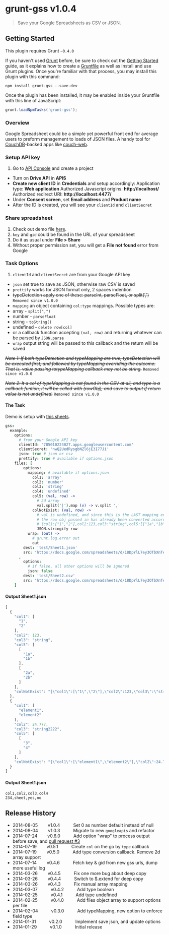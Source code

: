 # grunt-gss v1.0.4

> Save your Google Spreadsheets as CSV or JSON.


## Getting Started
This plugin requires Grunt `~0.4.0`

If you haven't used [Grunt](http://gruntjs.com/) before, be sure to check out the [Getting Started](http://gruntjs.com/getting-started) guide, as it explains how to create a [Gruntfile](http://gruntjs.com/sample-gruntfile) as well as install and use Grunt plugins. Once you're familiar with that process, you may install this plugin with this command:

```shell
npm install grunt-gss --save-dev
```

Once the plugin has been installed, it may be enabled inside your Gruntfile with this line of JavaScript:

```js
grunt.loadNpmTasks('grunt-gss');
```

### Overview
Google Spreadsheet could be a simple yet powerful front end for average users to preform management to loads of JSON files.
A handy tool for [CouchDB](http://couchdb.apache.org/#download)-backed apps like [couch-web](https://github.com/h0ward/couch-web).


### Setup API key
1. Go to [API Console](https://code.google.com/apis/console) and create a project
* Turn on **Drive API** in **APIS**
* **Create new client ID** in **Credentials** and setup accordingly:
   Application type: **Web application**
   Authorized Javascript origins: **http://localhost/**
   Authorized redirect URI: **http://localhost:4477/**
* Under **Consent screen**, set **Email address** and **Product name**
* After the ID is created, you will see your `clientId` and `clientSecret`


### Share spreadsheet
1. Check out demo file [here](https://docs.google.com/spreadsheet/ccc?key=0AmPyOqJNrt_SdGlZOVlrc2UzS3FpV1V6Ri1jX0haSlE#gid=1#gid=1).
2. `key` and `gid` could be found in the URL of your spreadsheet
3. Do it as usual under **File > Share**
4. Without proper permission set, you will get a **File not found** error from Google


### Task Options
 1. `clientId` and `clientSecret` are from your Google API key
 * `json` set true to save as JSON, otherwise raw CSV is saved
 * `prettify` works for JSON format only, 2 spaces indention
 * ~~typeDetection apply one of these: parseInt, parseFloat, or split(',')~~ `Removed since v1.0.0`
 * `mapping` an object containing `col:type` mappings. Possible types are:
  * array - `split(",")`
  * number - `parseFloat`
  * string - `toString()`
  * undefined - `delete row[col]`
  * or a callback function accepting `(val, row)` and returning whatever can be parsed by `JSON.parse`
 * `wrap` output string will be passed to this callback and the return will be saved

~~*Note 1: If both typeDetection and typeMapping are true, typeDetection will be executed first, and followed by typeMapping overriding the outcome. That is, value passing totypeMapping callback may not be string.*~~ `Removed since v1.0.0`

~~*Note 2: It a col of typeMapping is not found in the CSV at all, and type is a callback funtion, it will be called with (rowObj), and save to output if return value is not undefined.*~~ `Removed since v1.0.0`


#### The Task
Demo is setup with [this sheets](https://docs.google.com/spreadsheets/d/18DpYlL7ey3OTbXnTeDl82wD4ISq6iU2Gv5wCQjJsMuQ/edit#gid=1369557937).
```coffeescript
gss:
  example:
    options:
      # from your Google API key
      clientId: '785010223027.apps.googleusercontent.com'
      clientSecret: 'nwQ2UedRysgbNZl6jE3I77Ji'
      json: true # json or csv
      prettify: true # available if options.json
    files: [
        options:
          mapping: # available if options.json
            col1: 'array'
            col2: 'number'
            col3: 'string'
            col4: 'undefined'
            col5: (val, row) ->
              # 2d array
              val.split('|').map (v) -> v.split ','
            colNotExist: (val, row) ->
              # val is undefined, and since this is the LAST mapping entry,
              # the row obj passed in has already been converted accordingly
              # {col1:["1","2"],col2:123,col3:"string",col5:[["1a","1b"],["2a","2b"]]}
              JSON.stringify row
          wrap: (out) ->
            # grunt.log.error out
            out
        dest: 'test/Sheet1.json'
        src: 'https://docs.google.com/spreadsheets/d/18DpYlL7ey3OTbXnTeDl82wD4ISq6iU2Gv5wCQjJsMuQ/edit#gid=1428256717'
      ,
        options:
          # if false, all other options will be ignored
          json: false
        dest: 'test/Sheet2.csv'
        src: 'https://docs.google.com/spreadsheets/d/18DpYlL7ey3OTbXnTeDl82wD4ISq6iU2Gv5wCQjJsMuQ/edit#gid=1369557937'
    ]
```

#### Output Sheet1.json
```javascript
[
  {
    "col1": [
      "1",
      "2"
    ],
    "col2": 123,
    "col3": "string",
    "col5": [
      [
        "1a",
        "1b"
      ],
      [
        "2a",
        "2b"
      ]
    ],
    "colNotExist": "{\"col1\":[\"1\",\"2\"],\"col2\":123,\"col3\":\"string\",\"col5\":[[\"1a\",\"1b\"],[\"2a\",\"2b\"]]}"
  },
  {
    "col1": [
      "element1",
      "element2"
    ],
    "col2": 24.777,
    "col3": "string2222",
    "col5": [
      [
        "3",
        "4"
      ]
    ],
    "colNotExist": "{\"col1\":[\"element1\",\"element2\"],\"col2\":24.777,\"col3\":\"string2222\",\"col5\":[[\"3\",\"4\"]]}"
  }
]
```

#### Output Sheet1.json
```csv
col1,col2,col3,col4
234,sheet,yes,no
```


## Release History

 * 2014-08-05   v1.0.4   Set 0 as number default instead of null
 * 2014-08-04   v1.0.3   Migrate to new `googleapis` and refactor
 * 2014-07-24   v0.6.0   Add option "wrap" to process output before save, and [pull request #3](https://github.com/h0ward/grunt-gss/pull/3)
 * 2014-07-19   v0.5.1   Create `col` on the go by `type` callback
 * 2014-07-19   v0.5.0   Add type conversion callback. Remove 2d array support
 * 2014-07-14   v0.4.6   Fetch key & gid from new gss urls, dump more useful log
 * 2014-03-26   v0.4.5   Fix one more bug about deep copy
 * 2014-03-26   v0.4.4   Switch to $.extend for deep copy
 * 2014-03-26   v0.4.3   Fix manual array mapping
 * 2014-03-07   v0.4.2   Add type boolean
 * 2014-02-25   v0.4.1   Add type undefined
 * 2014-02-25   v0.4.0   Add files object array to support options per file
 * 2014-02-04   v0.3.0   Add typeMapping, new option to enforce field type
 * 2014-01-31   v0.2.0   Implement save json, and update options
 * 2014-01-29   v0.1.0   Initial release
